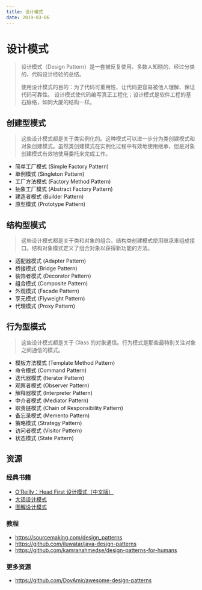 ```yaml
---
title: 设计模式
date: 2019-03-06
---
```


# 设计模式

> 设计模式（Design Pattern）是一套被反复使用、多数人知晓的、经过分类的、代码设计经验的总结。
>
> 使用设计模式的目的：为了代码可重用性、让代码更容易被他人理解、保证代码可靠性。 设计模式使代码编写真正工程化；设计模式是软件工程的基石脉络，如同大厦的结构一样。

## 创建型模式

> 这些设计模式都是关于类实例化的。这种模式可以进一步分为类创建模式和对象创建模式。虽然类创建模式在实例化过程中有效地使用继承，但是对象创建模式有效地使用委托来完成工作。

- 简单工厂模式 (Simple Factory Pattern)
- 单例模式 (Singleton Pattern)
- 工厂方法模式 (Factory Method Pattern)
- 抽象工厂模式 (Abstract Factory Pattern)
- 建造者模式 (Builder Pattern)
- 原型模式 (Prototype Pattern)

## 结构型模式

> 这些设计模式都是关于类和对象的组合。结构类创建模式使用继承来组成接口。结构对象模式定义了组合对象以获得新功能的方法。

- 适配器模式 (Adapter Pattern)
- 桥接模式 (Bridge Pattern)
- 装饰者模式 (Decorator Pattern)
- 组合模式 (Composite Pattern)
- 外观模式 (Facade Pattern)
- 享元模式 (Flyweight Pattern)
- 代理模式 (Proxy Pattern)

## 行为型模式

> 这些设计模式都是关于 Class 的对象通信。行为模式是那些最特别关注对象之间通信的模式。

- 模板方法模式 (Template Method Pattern)
- 命令模式 (Command Pattern)
- 迭代器模式 (Iterator Pattern)
- 观察者模式 (Observer Pattern)
- 解释器模式 (Interpreter Pattern)
- 中介者模式 (Mediator Pattern)
- 职责链模式 (Chain of Responsibility Pattern)
- 备忘录模式 (Memento Pattern)
- 策略模式 (Strategy Pattern)
- 访问者模式 (Visitor Pattern)
- 状态模式 (State Pattern)

## 资源

### 经典书籍

- [O'Reilly：Head First 设计模式（中文版）](https://item.jd.com/10100236.html)
- [大话设计模式](https://item.jd.com/10079261.html)
- [图解设计模式](https://item.jd.com/12019365.html)

### 教程

- https://sourcemaking.com/design_patterns
- https://github.com/iluwatar/java-design-patterns
- https://github.com/kamranahmedse/design-patterns-for-humans

### 更多资源

- https://github.com/DovAmir/awesome-design-patterns
